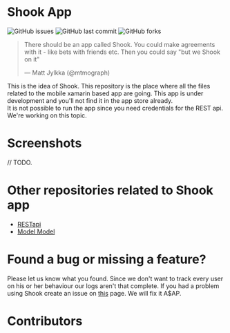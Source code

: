 # Shook App

![GitHub issues](https://img.shields.io/github/issues-raw/shookapp/shookapp)
![GitHub last commit](https://img.shields.io/github/last-commit/shookapp/shookapp)
![GitHub forks](https://img.shields.io/github/forks/shookapp/shookapp)

<blockquote class="twitter-tweet"><p lang="en" dir="ltr">There should be an app called Shook. You could make agreements with it - like bets with friends etc. Then you could say &quot;but we Shook on it&quot;</p>&mdash; Matt Jylkka (@mtmograph)</blockquote>

This is the idea of Shook. This repository is the place where all the files
related to the mobile xamarin based app are going. This app is under development
and you'll not find it in the app store already.<br>
It is not possible to run the app since you need credentials for the REST api.
We're working on this topic.

# Screenshots

// TODO.

# Other repositories related to Shook app

* [RESTapi](https://github.com/ShookApp/ShookREST)
* [Model Model](https://github.com/ShookApp/ShookModel)

# Found a bug or missing a feature?

Please let us know what you found. Since we don't want to track every user on
his or her behaviour our logs aren't that complete. If you had a problem using
Shook create an issue on [this](https://github.com/ShookApp/ShookApp/issues/new)
page. We will fix it A$AP.

# Contributors
